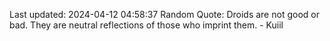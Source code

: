 Last updated: 2024-04-12 04:58:37
Random Quote: Droids are not good or bad. They are neutral reflections of those who imprint them. - Kuiil